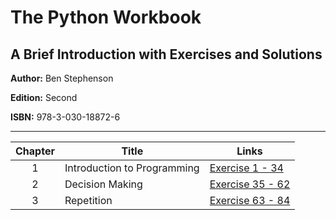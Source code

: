 # The Python Workbook
## A Brief Introduction with Exercises and Solutions

**Author:** Ben Stephenson

**Edition:** Second

**ISBN:** 978-3-030-18872-6

---

| Chapter | Title | Links |
| :---: | ------------- | ------------- |
| 1 | Introduction to Programming | [Exercise 1 - 34](https://github.com/chyneyee/Nothing-Better-To-Do/tree/main/Python/The-Python-Workbook/Chapter01) |
| 2 | Decision Making | [Exercise 35 - 62](https://github.com/chyneyee/Nothing-Better-To-Do/tree/main/Python/The-Python-Workbook/Chapter02) |
| 3 | Repetition | [Exercise 63 - 84](Python/The-Python-Workbook/Chapter03) |
